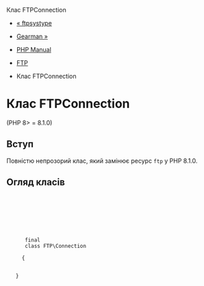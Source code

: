 Клас FTPConnection

-   [« ftpsystype](function.ftp-systype.html)
    
-   [Gearman »](book.gearman.html)
    
-   [PHP Manual](index.html)
    
-   [FTP](book.ftp.html)
    
-   Клас FTPConnection
    

# Клас FTPConnection

(PHP 8> = 8.1.0)

## Вступ

Повністю непрозорий клас, який замінює ресурс `ftp` у PHP 8.1.0.

## Огляд класів

```synopsis

     
    

    
    
     
      final
      class FTP\Connection
     
     {
    

   }
```